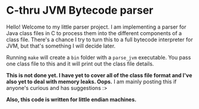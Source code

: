 # C-thru JVM Bytecode parser

Hello! Welcome to my little parser project. I am implementing a parser for Java class files in C to process them into the different components of a class file. There's a chance I try to turn this to a full bytecode interpreter for JVM, but that's something I will decide later.

Running `make` will create a `bin` folder with a `parse_jvm` executable. You pass one class file to this and it will print out the class file details.

**This is not done yet. I have yet to cover all of the class file format and I've also yet to deal with memory leaks. Oops.** I am mainly posting this if anyone's curious and has suggestions :>

**Also, this code is written for little endian machines.**